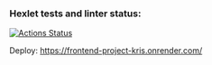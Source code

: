 ### Hexlet tests and linter status:
[![Actions Status](https://github.com/Calipso15/frontend-project-12/actions/workflows/hexlet-check.yml/badge.svg)](https://github.com/Calipso15/frontend-project-12/actions)
<!-- 
[![Maintainability](https://api.codeclimate.com/v1/badges/3c85e7332902b9de9629/maintainability)](https://codeclimate.com/github/Calipso15/frontend-project-12/maintainability) -->

Deploy: https://frontend-project-kris.onrender.com/